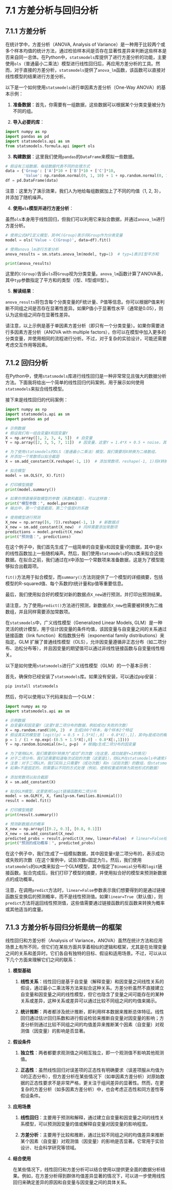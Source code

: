 # 7.1 方差分析与回归分析

## 7.1.1 方差分析

在统计学中，方差分析（ANOVA, Analysis of Variance）是一种用于比较两个或多个样本均值的统计方法，通过检验样本间是否存在显著性差异来判断这些样本是否来自同一总体。在Python中，`statsmodels`库提供了进行方差分析的功能，主要使用`ols`（普通最小二乘法）模型进行线性回归后，再应用方差分析的工具。然而，对于直接的方差分析，`statsmodels`提供了`anova_lm`函数，该函数可以直接对线性模型的结果进行方差分析。

以下是一个如何使用`statsmodels`进行单因素方差分析（One-Way ANOVA）的基本示例：

1. **准备数据**：首先，你需要有一组数据，这些数据可以根据某个分类变量被分为不同的组。

2. **导入必要的库**：

```python
import numpy as np
import pandas as pd
import statsmodels.api as sm
from statsmodels.formula.api import ols
```

3. **构建数据**：这里我们使用`pandas`的`DataFrame`来模拟一些数据。

```python
# 假设有三组数据，每组数据代表不同的处理方式
data = {'Group': ['A']*10 + ['B']*10 + ['C']*10,
        'Value': np.random.normal(0, 1, 10) + 1 + np.random.normal(0, 1, 10) + 2 + np.random.normal(0, 1, 10) + 3}
df = pd.DataFrame(data)
```

注意：这里为了演示效果，我们人为地给每组数据加上了不同的均值（1, 2, 3），并添加了随机噪声。

4. **使用`ols`模型并进行方差分析**：

虽然`ols`本身用于线性回归，但我们可以利用它来拟合数据，并通过`anova_lm`进行方差分析。

```python
# 使用公式API定义模型，其中C(Group)表示将Group作为分类变量
model = ols('Value ~ C(Group)', data=df).fit()

# 使用anova_lm进行方差分析
anova_results = sm.stats.anova_lm(model, typ=1)  # typ=1表示I型平方和

print(anova_results)
```

这里的`C(Group)`告诉`ols`将`Group`视为分类变量。`anova_lm`函数计算了ANOVA表，其中`typ`参数指定了平方和的类型（I型、II型或III型）。

5. **解读结果**：

`anova_results`将包含每个分类变量的F统计量、P值等信息。你可以根据P值来判断不同组之间是否存在显著性差异。如果P值小于显著性水平（通常是0.05），则认为这些组之间存在显著性差异。

请注意，以上示例是基于单因素方差分析（即只有一个分类变量）。如果你需要进行多因素方差分析（ANOVA with multiple factors），你可以在模型中加入更多的分类变量，并使用相同的流程进行分析。不过，对于复杂的实验设计，可能还需要考虑交互作用等因素。

## 7.1.2 回归分析

在Python中，使用`statsmodels`库进行线性回归是一种非常常见且强大的数据分析方法。下面我将给出一个简单的线性回归代码案例，用于展示如何使用`statsmodels`来拟合线性模型。

接下来是线性回归的代码案例：

```python
import numpy as np
import statsmodels.api as sm
import pandas as pd

# 示例数据
# 假设我们有一组自变量X和因变量Y
X = np.array([1, 2, 3, 4, 5])  # 自变量
Y = np.array([2, 3, 5, 7, 11])  # 因变量，这里Y = 1.4*X + 0.5 + noise，其中noise为随机噪声

# 为了使用statsmodels的OLS（普通最小二乘法）模型，我们需要将X转换为二维数组，
# 并添加一个常数项以拟合截距
X = sm.add_constant(X.reshape(-1, 1))  # 添加常数项，reshape(-1, 1)将X转换为二维数组

# 拟合模型
model = sm.OLS(Y, X).fit()

# 打印模型摘要
print(model.summary())

# 如果你想直接获取模型的参数（系数和截距），可以这样做：
print("模型参数：", model.params)
# 输出中，第一个值是截距，第二个值是X的系数

# 使用模型进行预测
X_new = np.array([6, 7]).reshape(-1, 1)  # 新数据点
X_new = sm.add_constant(X_new)  # 同样需要添加常数项
predictions = model.predict(X_new)
print("预测值：", predictions)
```

在这个例子中，我们首先生成了一组简单的自变量`X`和因变量`Y`的数据，其中`Y`是`X`的线性函数加上一些随机噪声。然后，我们使用`statsmodels`的`OLS`类来拟合这些数据。在拟合之前，我们通过在`X`中添加一个常数项来准备数据，这是为了模型能够拟合出截距项。

`fit()`方法用于拟合模型，而`summary()`方法则提供了一个模型的详细摘要，包括模型的R-squared值、每个系数的t统计量和p值等重要信息。

最后，我们使用拟合好的模型对新的数据点`X_new`进行预测，并打印出预测结果。

请注意，为了使用`predict()`方法进行预测，新数据点`X_new`也需要被转换为二维数组，并且同样需要添加常数项。

在`statsmodels`中，广义线性模型（Generalized Linear Models, GLM）是一种灵活的统计模型，用于估计因变量的条件均值，该因变量与自变量之间的关系通过链接函数（link function）和指数族分布（exponential family distributions）来指定。GLM 扩展了普通线性模型（OLS），允许因变量遵循非正态分布（如二项分布、泊松分布等），并且因变量的期望值可以通过非线性链接函数与自变量线性相关。

以下是如何使用`statsmodels`进行广义线性模型（GLM）的一个基本示例：

首先，确保你已经安装了`statsmodels`库。如果没有安装，可以通过pip安装：

```bash
pip install statsmodels
```

然后，你可以使用以下代码来拟合一个GLM：

```python
import numpy as np
import statsmodels.api as sm

# 示例数据
# 自变量X和因变量Y（这里Y是二项分布的数据，例如成功/失败的次数）
X = np.random.rand(100, 2)  # 生成100个样本，每个样本2个特征
# 假设真实的模型是 logit(p) = 0.5 + 1.5*X[:,0] - 0.8*X[:,1]，其中p是成功的概率
p = 1 / (1 + np.exp(-(0.5 + 1.5*X[:,0] - 0.8*X[:,1])))
Y = np.random.binomial(n=1, p=p)  # 根据p生成二项分布的因变量

# 为了使用GLM，我们需要将Y转换为“成功”的次数（在这里，成功就是Y=1的情况）
# 对于二项分布，我们还需要知道每次试验的次数（这里是1），但GLM在statsmodels中通常只接受成功次数
# 注意：对于二项GLM，我们实际上只需要Y（成功次数）和n（试验次数）的数组，但statsmodels的GLM接口只接受Y
# 如果n不是固定的，则需要以不同的方式处理（例如，使用权重或转换为其他形式的数据）

# 添加常数项以拟合截距
X = sm.add_constant(X)

# 拟合GLM模型，这里使用logit链接函数和二项分布
model = sm.GLM(Y, X, family=sm.families.Binomial())
result = model.fit()

# 打印模型摘要
print(result.summary())

# 预测新数据点的概率
X_new = np.array([[0.2, 0.3], [0.8, 0.1]])
X_new = sm.add_constant(X_new)
predicted_probs = result.predict(X_new, linear=False)  # linear=False给出预测的概率，而非线性预测值
print("预测的成功概率：", predicted_probs)
```

在这个例子中，我们生成了一组模拟数据，其中因变量`Y`是二项分布的，表示成功或失败的次数（在这个案例中，试验次数`n`固定为1）。然后，我们使用`statsmodels`的`GLM`类来拟合一个GLM模型，其中指定了`Binomial`分布和`logit`链接函数。拟合完成后，我们打印了模型的摘要，并使用拟合好的模型来预测新数据点的成功概率。

注意，在调用`predict`方法时，`linear=False`参数表示我们想要得到的是通过链接函数反变换后的预测概率，而不是线性预测值。如果`linear=True`（默认值），则`predict`方法将返回线性预测值，这些值需要通过链接函数的反函数来转换为概率或其他适当的度量。

## 7.1.3 方差分析与回归分析是统一的框架

线性回归和方差分析（Analysis of Variance，ANOVA）虽然在统计方法和应用场景上有所不同，但它们在某些方面共享着相似的逻辑和框架，尤其是在处理变量之间的关系和差异时。它们各自有独特的目标、假设和适用场景。不过，可以从以下几个方面来理解它们之间的联系：

1. **模型基础**
   1. **线性关系**：线性回归是基于自变量（解释变量）和因变量之间线性关系的假设，通过最小二乘法等方法来拟合这种关系。方差分析虽然不直接建立自变量和因变量之间的线性模型，但它也隐含了变量之间可能存在的某种关系或差异，这种关系或差异可以通过比较不同组之间的均值来揭示。

   2. **统计推断**：两者都涉及统计推断，即利用样本数据来推断总体特征。线性回归通过估计回归系数和进行假设检验来推断自变量对因变量的影响；方差分析则通过比较不同组之间的均值差异来推断某个因素（自变量）对观测值（因变量）的影响是否显著。

2. **假设条件**
   1. **独立性**：两者都要求观测值之间相互独立，即一个观测值不影响其他观测值。

   2. **正态性**：虽然线性回归对误差项的正态性有明确要求（误差项服从均值为0的正态分布），但方差分析在某些情况下（如单因素方差分析）对原始数据的正态性要求不是非常严格，更关注于组间差异的显著性。然而，在更复杂的方差分析（如多因素方差分析）中，也会考虑正态性和同方差性等假设条件。

3. **应用场景**
   1. **线性回归**：主要用于预测和解释，通过建立自变量和因变量之间的线性关系模型，可以预测因变量的值或解释自变量对因变量的影响程度。

   2. **方差分析**：主要用于比较和推断，通过比较不同组之间的均值差异来推断某个因素（自变量）对观测值（因变量）的影响是否显著。它常用于实验设计、社会科学研究等领域。

4. **结合使用**

   在某些情况下，线性回归和方差分析可以结合使用以提供更全面的数据分析结果。例如，在方差分析得到群体均值差异显著的情况下，可以进一步使用线性回归来确定差异的原因和自变量与因变量之间的具体关系。